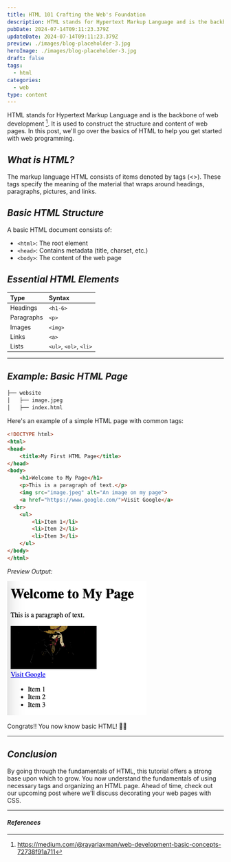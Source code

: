 ```yaml
---
title: HTML 101 Crafting the Web's Foundation
description: HTML stands for Hypertext Markup Language and is the backbone of web development
pubDate: 2024-07-14T09:11:23.379Z
updateDate: 2024-07-14T09:11:23.379Z
preview: ./images/blog-placeholder-3.jpg
heroImage: ./images/blog-placeholder-3.jpg
draft: false
tags:
  - html
categories:
  - web
type: content
---
```


HTML stands for Hypertext Markup Language and is the backbone of web development [^1]. It is used to construct the structure and content of web pages. In this post, we'll go over the basics of HTML to help you get started with web programming.

## _What is HTML?_
The markup language HTML consists of items denoted by tags (<>). These tags specify the meaning of the material that wraps around headings, paragraphs, pictures, and links.

## _Basic HTML Structure_

A basic HTML document consists of:

- `<html>`: The root element
- `<head>`: Contains metadata (title, charset, etc.)
- `<body>`: The content of the web page

## _Essential HTML Elements_

| Type       | Syntax                 |
| :--------- | :--------------------- |
| Headings   | `<h1-6>`               |
| Paragraphs | `<p>`                  |
| Images     | `<img>`                |
| Links      | `<a>`                  |
| Lists      | `<ul>`, `<ol>`, `<li>` |

---

## _Example: Basic HTML Page_

```bash
├── website
│   ├── image.jpeg
│   ├── index.html
```

Here's an example of a simple HTML page with common tags:
```html
<!DOCTYPE html>
<html>
<head>
	<title>My First HTML Page</title>
</head>
<body>
	<h1>Welcome to My Page</h1>
	<p>This is a paragraph of text.</p>
	<img src="image.jpeg" alt="An image on my page">
	<a href="https://www.google.com/">Visit Google</a>
  <br>
	<ul>
		<li>Item 1</li>
		<li>Item 2</li>
		<li>Item 3</li>
	</ul>
</body>
</html>
```

_Preview Output:_

![preview_output](<./images/Screenshot 2024-07-14 at 15.55.11.png>)

Congrats!! You now know basic HTML! 👏🏽

---

## _Conclusion_

By going through the fundamentals of HTML, this tutorial offers a strong base upon which to grow. You now understand the fundamentals of using necessary tags and organizing an HTML page. Ahead of time, check out our upcoming post where we'll discuss decorating your web pages with CSS.

---

#### _References_

[^1]: https://medium.com/@rayarlaxman/web-development-basic-concepts-72738f91a711

